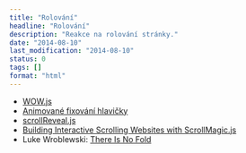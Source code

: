 ```yaml
---
title: "Rolování"
headline: "Rolování"
description: "Reakce na rolování stránky."
date: "2014-08-10"
last_modification: "2014-08-10"
status: 0
tags: []
format: "html"
---
```


<ul>
  <li><a href="http://mynameismatthieu.com/WOW/docs.html">WOW.js</a></li>
  <li><a href="http://tutsplus.github.io/how-they-did-it-starwars.com/codepen_sw_header/">Animované fixování hlavičky</a></li>
  
  <li><a href="https://github.com/julianlloyd/scrollReveal.js">scrollReveal.js</a></li>
  
  <li><a href="http://scotch.io/tutorials/building-interactive-scrolling-websites-with-scrollmagic-js">Building Interactive Scrolling Websites with ScrollMagic.js</a></li>
  
  <li>Luke Wroblewski: <a href="http://www.lukew.com/ff/entry.asp?1946">There Is No Fold</a></li>
</ul>